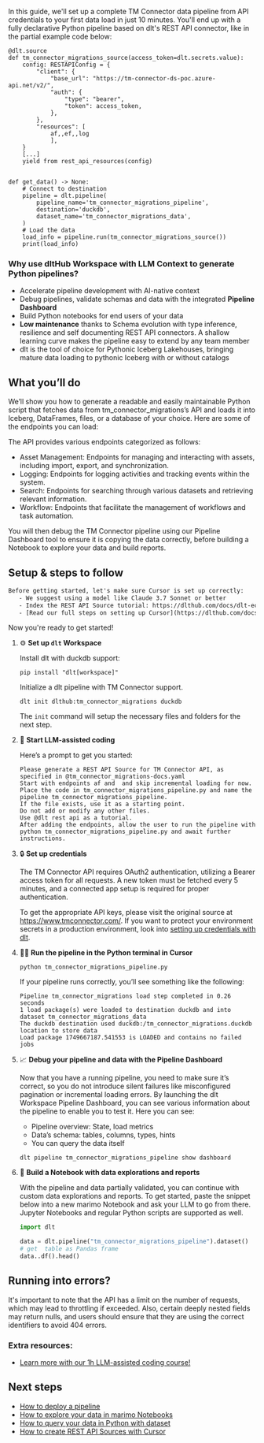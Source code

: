 In this guide, we'll set up a complete TM Connector data pipeline from API credentials to your first data load in just 10 minutes. You'll end up with a fully declarative Python pipeline based on dlt's REST API connector, like in the partial example code below:

```python-outcome
@dlt.source
def tm_connector_migrations_source(access_token=dlt.secrets.value):
    config: RESTAPIConfig = {
        "client": {
            "base_url": "https://tm-connector-ds-poc.azure-api.net/v2/",
            "auth": {
                "type": "bearer",
                "token": access_token,
            },
        },
        "resources": [
            af,,ef,,log
            ],
    }
    [...]
    yield from rest_api_resources(config)


def get_data() -> None:
    # Connect to destination
    pipeline = dlt.pipeline(
        pipeline_name='tm_connector_migrations_pipeline',
        destination='duckdb',
        dataset_name='tm_connector_migrations_data', 
    )
    # Load the data
    load_info = pipeline.run(tm_connector_migrations_source())
    print(load_info) 
```

### Why use dltHub Workspace with LLM Context to generate Python pipelines?

- Accelerate pipeline development with AI-native context
- Debug pipelines, validate schemas and data with the integrated **Pipeline Dashboard**
- Build Python notebooks for end users of your data
- **Low maintenance** thanks to Schema evolution with type inference, resilience and self documenting REST API connectors. A shallow learning curve makes the pipeline easy to extend by any team member
- dlt is the tool of choice for Pythonic Iceberg Lakehouses, bringing mature data loading to pythonic Iceberg with or without catalogs

## What you’ll do

We’ll show you how to generate a readable and easily maintainable Python script that fetches data from tm_connector_migrations’s API and loads it into Iceberg, DataFrames, files, or a database of your choice. Here are some of the endpoints you can load:

The API provides various endpoints categorized as follows: 
- Asset Management: Endpoints for managing and interacting with assets, including import, export, and synchronization.
- Logging: Endpoints for logging activities and tracking events within the system.
- Search: Endpoints for searching through various datasets and retrieving relevant information.
- Workflow: Endpoints that facilitate the management of workflows and task automation.

You will then debug the TM Connector pipeline using our Pipeline Dashboard tool to ensure it is copying the data correctly, before building a Notebook to explore your data and build reports.

## Setup & steps to follow

```default
Before getting started, let's make sure Cursor is set up correctly:
   - We suggest using a model like Claude 3.7 Sonnet or better
   - Index the REST API Source tutorial: https://dlthub.com/docs/dlt-ecosystem/verified-sources/rest_api/ and add it to context as **@dlt rest api**
   - [Read our full steps on setting up Cursor](https://dlthub.com/docs/dlt-ecosystem/llm-tooling/cursor-restapi#23-configuring-cursor-with-documentation)
```

Now you're ready to get started!

1. ⚙️ **Set up `dlt` Workspace**
    
    Install dlt with duckdb support:
    ```shell
    pip install "dlt[workspace]"
    ```

    Initialize a dlt pipeline with TM Connector support.
    ```shell
    dlt init dlthub:tm_connector_migrations duckdb
    ```

    The `init` command will setup the necessary files and folders for the next step.
    
2. 🤠 **Start LLM-assisted coding**
    
    Here’s a prompt to get you started:
    
    ```prompt
    Please generate a REST API Source for TM Connector API, as specified in @tm_connector_migrations-docs.yaml 
    Start with endpoints af and  and skip incremental loading for now. 
    Place the code in tm_connector_migrations_pipeline.py and name the pipeline tm_connector_migrations_pipeline. 
    If the file exists, use it as a starting point. 
    Do not add or modify any other files. 
    Use @dlt rest api as a tutorial. 
    After adding the endpoints, allow the user to run the pipeline with python tm_connector_migrations_pipeline.py and await further instructions.
    ```

    
3. 🔒 **Set up credentials** 
    
    The TM Connector API requires OAuth2 authentication, utilizing a Bearer access token for all requests. A new token must be fetched every 5 minutes, and a connected app setup is required for proper authentication.
    
    To get the appropriate API keys, please visit the original source at https://www.tmconnector.com/.
    If you want to protect your environment secrets in a production environment, look into [setting up credentials with dlt](https://dlthub.com/docs/walkthroughs/add_credentials).
    
4. 🏃‍♀️ **Run the pipeline in the Python terminal in Cursor**
    
    ```shell
    python tm_connector_migrations_pipeline.py
    ```
    
    If your pipeline runs correctly, you’ll see something like the following:
    
    ```shell
    Pipeline tm_connector_migrations load step completed in 0.26 seconds
    1 load package(s) were loaded to destination duckdb and into dataset tm_connector_migrations_data
    The duckdb destination used duckdb:/tm_connector_migrations.duckdb location to store data
    Load package 1749667187.541553 is LOADED and contains no failed jobs
    ```
    
5. 📈 **Debug your pipeline and data with the Pipeline Dashboard**

    Now that you have a running pipeline, you need to make sure it’s correct, so you do not introduce silent failures like misconfigured pagination or incremental loading errors. By launching the dlt Workspace Pipeline Dashboard, you can see various information about the pipeline to enable you to test it. Here you can see:
    - Pipeline overview: State, load metrics
    - Data’s schema: tables, columns, types, hints
    - You can query the data itself
    
    ```shell
    dlt pipeline tm_connector_migrations_pipeline show dashboard
    ```
    
6. 🐍 **Build a Notebook with data explorations and reports**

    With the pipeline and data partially validated, you can continue with custom data explorations and reports. To get started, paste the snippet below into a new marimo Notebook and ask your LLM to go from there. Jupyter Notebooks and regular Python scripts are supported as well.

    
    ```python
    import dlt

   data = dlt.pipeline("tm_connector_migrations_pipeline").dataset()
   # get  table as Pandas frame
   data..df().head()
    ```

## Running into errors?

It's important to note that the API has a limit on the number of requests, which may lead to throttling if exceeded. Also, certain deeply nested fields may return nulls, and users should ensure that they are using the correct identifiers to avoid 404 errors.

### Extra resources:

- [Learn more with our 1h LLM-assisted coding course!](https://www.youtube.com/watch?v=GGid70rnJuM)

## Next steps

- [How to deploy a pipeline](https://dlthub.com/docs/walkthroughs/deploy-a-pipeline)
- [How to explore your data in marimo Notebooks](https://dlthub.com/docs/general-usage/dataset-access/marimo)
- [How to query your data in Python with dataset](https://dlthub.com/docs/general-usage/dataset-access/dataset)
- [How to create REST API Sources with Cursor](https://dlthub.com/docs/dlt-ecosystem/llm-tooling/cursor-restapi)
